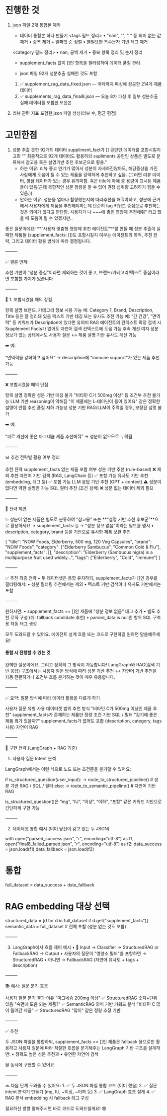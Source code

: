 # 진행한 것
1. json 파일 2개 통합본 제작
	- 데이터 통합본 하나 만들기 
	<tags 필드 정리>
	•	"nan", "", " " 등 의미 없는 값 제거
	•	중복 제거 + 알파벳 순 정렬
	•	불필요한 특수문자 기반 태그 제거

	<category 필드 정리>
	•	nan, 공백 제거
	•	중복 항목 정리 및 순서 정리

	- supplement_facts 값이 []인 항목을 필터링하여 데이터 품질 관리
	
	- json 파일 92개 성분추출 실패한 것도 포함
	1.	✅ supplement_rag_data_fixed.json — 어제까지 파싱에 성공한 214개 제품 데이터
	2.	✅ supplements_rag_data_final8.json — 오늘 8차 파싱 후 일부 성분추출 실패 데이터를 포함한 보완본
2. 리뷰 관련 지표 포함한 json 파일 생성(리뷰 수, 평균 평점)

# 고민한점
1. 성분 추출 못한 92개의 데이터 suppliment_fact가 [] 공란인 데이터를 포함시킬지 고민
	"" 최종적으로  92개 데이터도 활용하되 supliments 공란인 상품은 별도로 분류해서 참고용 혹은 설명기반 추천 후보군으로 활용." 
	- 하는 이유: 리뷰 좋고 인기가 많아서 성분이 자세하진않아도, 해당증상을 가진 사람에게 도움이 될 수 있는 제품을 강력하게 추천하고 싶음. (그러면 리뷰 데이터, 평점 데이터가 있는 경우 유의미함. 혹은 title에 아예 총 용량이 표시된 제품들이 있음(근데 복합적인 성분 함량을 알 수 없어 권장 섭취량 고려하기 힘들 수 있음.))
	- 안하는 이유: 성분을 얼마나 함량했는지에 따라추천을 해줘야하고, 성분에 근거해서 사용자에게 제품을 추천해야하는데 단순히 tag 키워드 중심으로 추천하는 것은 의미가 없다고 판단함. 사용자가 나 ~~~에 좋은 영양제 추천해줘" 라고 했을 때 도움이 될 수 있겠지만..


좋은 질문이에요!
**“사용자 맞춤형 영양제 추천 에이전트”**를 만들 때 성분 추출이 실패한 제품들 (supplement_facts: [])도 포함시킬지 여부는 에이전트의 목적, 추천 전략, 그리고 데이터 활용 방식에 따라 결정됩니다.

⸻

✅ 결론 먼저:

추천 기반이 “성분 중심”이라면 제외하는 것이 좋고, 브랜드/카테고리/텍스트 중심이라면 포함할 가치가 있습니다.

⸻

📌 1. 포함시켰을 때의 장점

항목	설명
브랜드, 카테고리 정보 사용 가능	예: Category 1, Brand, Description, Title 등은 잘 정리돼 있음
텍스트 기반 태깅 또는 유사도 추천 가능	예: “간 건강”, “면역력” 등 키워드가 Description에 있다면 유의미
RAG 에이전트의 컨텍스트 확장	검색 시 Supplement Facts가 없어도 자연어 검색 컨텍스트에 도움 가능
후속 개선 여지	성분 정보가 없는 상태에서도 사용자 질문 ↔ 제품 설명 기반 유사도 계산 가능

➡️ 예:

“면역력을 강화하고 싶어요” → description에 "immune support"가 있는 제품 추천 가능

⸻

❌ 포함시켰을 때의 단점

항목	설명
정확한 성분 기반 매칭 불가	"비타민 C가 500mg 이상" 등 조건부 추천 불가능
LLM 기반 reasoning이 약해짐	"이 제품에는 L-테아닌이 들어 있어요" 같은 정확한 설명이 안됨
추천 품질 저하 가능성	성분 기반 RAG/LLM이 주력일 경우, 보장된 설명 불가

➡️ 예:

“피로 개선에 좋은 마그네슘 제품 추천해줘” → 성분이 없으므로 누락됨

⸻

📊 추천 전략별 활용 여부 정리

추천 전략	supplement_facts 없는 제품 포함 여부
성분 기반 추천 (rule-based)	❌ 제외 추천
자연어 기반 검색 (RAG, LangChain 등)	✅ 포함 가능
유사도 기반 추천 (embedding, 태그 등)	✅ 포함 가능
LLM 응답 기반 추천 (GPT + context)	⚠️ 성분이 없다면 약한 설명만 가능
SQL 필터 추천 (조건 검색)	❌ 성분 없는 데이터 제외 필요


⸻

🧠 전략 제안

✨ 성분이 없는 제품은 별도로 분류하여 “참고용” 또는 **“설명 기반 추천 후보군”**으로 활용하세요.
	•	supplement_facts: [] → "성분 정보 없음"이라는 필드를 명시
	•	description, category, brand 등을 기반으로 유사한 제품 보완 추천

{
  "title": "NOW Foods, Elderberry, 500 mg, 120 Veg Capsules",
  "brand": "NOW Foods",
  "category": ["Elderberry Sambucus", "Common Cold & Flu"],
  "supplement_facts": [],
  "description": "Elderberry (Sambucus nigra) is a multipurpose fruit used widely...",
  "tags": ["Elderberry", "Cold", "Immune"]
}


⸻

✅ 추천 최종 전략
	•	두 데이터셋은 통합 유지하되, supplement_facts가 []인 경우를 필터링해서:
	•	성분 필터링 추천에서는 제외
	•	텍스트 기반 검색이나 유사도 기반에서는 포함

⸻

원하시면:
	•	supplement_facts == []인 제품에 "성분 정보 없음" 태그 추가
	•	별도 추천 로직 구성 (예: fallback candidate 추천)
	•	parsed_data is null인 항목 SQL 구축용 자동 태그 생성

모두 도와드릴 수 있어요.
에이전트 설계 흐름 또는 코드로 구현하길 원하면 말씀해주세요!


#### 통합 시 진행할 수 있는 것 
 완벽한 질문이에요, 그리고 정확히 그 방식이 가능합니다!
LangGraph와 RAG(검색 기반 응답) 구조에서는 사용자 질문 방식에 따라 성분 기반 추천 ↔ 자연어 기반 추천을 자동 전환하거나 조건부 흐름 분기하는 것이 매우 유용합니다.

⸻

✅ 요약: 질문 방식에 따라 데이터 활용을 다르게 하기

사용자 질문 유형	사용 데이터셋 범위	추천 방식
"비타민 C가 500mg 이상인 제품 추천"	supplement_facts가 존재하는 제품만	정량 조건 기반 SQL / 필터
"감기에 좋은 제품 뭐가 있을까?"	supplement_facts가 없어도 포함 (description, category, tags 사용)	자연어 RAG


⸻

🎯 구현 전략 (LangGraph + RAG 기준)

1. 사용자 질문 Intent 분석

LangGraph에서는 이런 식으로 노드 또는 조건문을 분기할 수 있어요:

if is_structured_question(user_input):
    -> route_to_structured_pipeline()  # 성분 기반 RAG / SQL / 필터
else:
    -> route_to_semantic_pipeline()    # 자연어 기반 RAG

is_structured_question()은 “mg”, “IU”, “이상”, “이하”, “포함” 같은 키워드 기반으로 간단하게 구현 가능

⸻

2. 데이터셋 통합 예시 (이미 당신이 갖고 있는 두 JSON)

with open("parsed_success.json", "r", encoding="utf-8") as f1, open("final8_failed_parsed.json", "r", encoding="utf-8") as f2:
    data_success = json.load(f1)
    data_fallback = json.load(f2)

# 통합
full_dataset = data_success + data_fallback

# RAG embedding 대상 선택
structured_data = [d for d in full_dataset if d.get("supplement_facts")]
semantic_data = full_dataset  # 전체 포함 (성분 없는 것도 포함)


⸻

3. LangGraph에서 흐름 제어 예시
	•	📍 Input → Classifier → StructuredRAG or FallbackRAG → Output
	•	사용자의 질문이 "영양소 필터"를 포함하면 → StructuredRAG
	•	아니면 → FallbackRAG (자연어 유사도 + tags + description)

⸻

📚 예시: 질문 분기 흐름

사용자 질문	분기 결과	이유
"마그네슘 200mg 이상"	✅ StructuredRAG	숫자+단위 있음
"숙면에 도움 되는 제품?"	✅ SemanticRAG	의미 기반 키워드 분석
"비타민 C 많이 들어간 제품"	✅ StructuredRAG	"많이" 같은 정량 추정 기반


⸻

✅ 추천

두 JSON 파일을 통합하되, supplement_facts == []인 제품은 fallback 용으로만 활용하고
사용자 질문에 따라 적절한 흐름을 분기해주는 LangGraph 기반 구조를 설계하면:
	•	정확도 높은 성분 추천과
	•	유연한 자연어 검색

을 동시에 구현할 수 있어요.

⸻

🔜 다음 단계 도와줄 수 있어요:
	1.	✅ 두 JSON 파일 통합 코드 (이미 했음)
	2.	✅ 질문 intent 분석기 만들기 (mg, IU, ~이상, ~이하 등)
	3.	✅ LangGraph 흐름 설계
	4.	✅ RAG 문서 embedding 시 fallback 태그 구성

필요하신 방향 말해주시면 바로 코드로 도와드릴게요! 😎